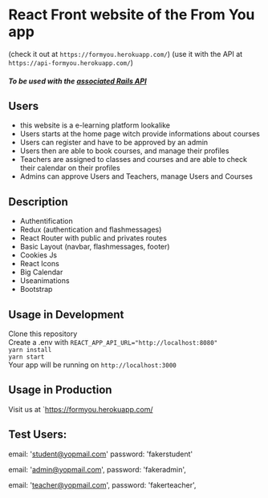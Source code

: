 # React Front website of the From You app
(check it out at `https://formyou.herokuapp.com/`)
(use it with the API at `https://api-formyou.herokuapp.com/`)

##### To be used with the [associated Rails API](https://github.com/cha-fa/api_formyou.git)

## Users 

* this website is a e-learning platform lookalike
* Users starts at the home page witch provide informations about courses
* Users can register and have to be approved by an admin
* Users then are able to book courses, and manage their profiles
* Teachers are assigned to classes and courses and are able to check their calendar on their profiles
* Admins can approve Users and Teachers, manage Users and Courses

## Description

* Authentification 
* Redux (authentication and flashmessages)
* React Router with public and privates routes
* Basic Layout (navbar, flashmessages, footer)
* Cookies Js
* React Icons
* Big Calendar
* Useanimations
* Bootstrap

## Usage in Development

Clone this repository  
Create a .env with `REACT_APP_API_URL="http://localhost:8080"`    
`yarn install`  
`yarn start`  
Your app will be running on `http://localhost:3000`  

## Usage in Production 

Visit us at `https://formyou.herokuapp.com/

## Test Users:

  email: 'student@yopmail.com'
  password: 'fakerstudent'

  email: 'admin@yopmail.com',
  password: 'fakeradmin',

  email: 'teacher@yopmail.com',
  password: 'fakerteacher',

